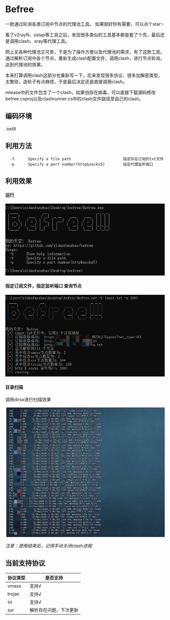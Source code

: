 # Befree

一款通过轮询各类订阅中节点的代理池工具。        如果刚好你有需要，可以点个star✨

看了v2rayN、sstap等工具之后，发现很多类似的工具基本都是套了个壳，最后还是调用clash、xray等代理工具。

网上买各种代理池又可贵，于是为了操作方便以及代理池的需求，有了这款工具。通过解析订阅中各个节点，重新生成clash配置文件，调用clash，进行节点轮询，达到代理池的效果。

本来打算调用clash这部分也重新写一下，后来发现很多协议、很多加解密类型，太繁琐，造轮子有点麻烦，于是最后决定还是直接调用clash。

release中的文件包含了一个clash，如果怕存在病毒，可以直接下载源码修改befree.csproj以及clashrunner.cs中的clash文件路径至自己的clash。



## 编码环境

.net8



## 利用方法

```
  -f      Specify a file path						指定存在订阅的txt文件
  -p      Specify a port number(http&socks5) 		指定代理监听端口
```



## 利用效果

#### 运行

![image-20241127140957204](./assets/image-20241127140957204.png)

#### 指定订阅文件，指定监听端口 查询节点

![image-20241127164212711](./assets/image-20241127164212711.png)

#### 目录扫描

调用dirsx进行扫描效果

![image-20241127150550981](./assets/image-20241127150550981.png)

*注意：使用结束后，记得手动关闭clash进程*

## 当前支持协议

| 协议类型 | 是否支持               |
| -------- | ---------------------- |
| vmess    | 支持√                  |
| trojan   | 支持√                  |
| ss       | 支持√                  |
| ssr      | 解析存在问题，下次更新 |

